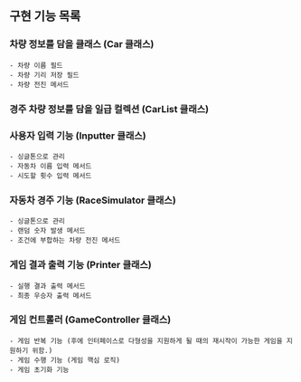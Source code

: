 ## 구현 기능 목록

### 차량 정보를 담을 클래스 (Car 클래스)
    - 차량 이름 필드
    - 차량 기리 저장 필드
    - 차량 전진 메서드
### 경주 차량 정보를 담을 일급 컬렉션 (CarList 클래스)
### 사용자 입력 기능 (Inputter 클래스)
    - 싱글톤으로 관리
    - 자동차 이름 입력 메서드
    - 시도할 횟수 입력 메서드
### 자동차 경주 기능 (RaceSimulator 클래스)
    - 싱글톤으로 관리
    - 랜덤 숫자 발생 메서드
    - 조건에 부합하는 차량 전진 메서드
### 게임 결과 출력 기능 (Printer 클래스)
    - 실행 결과 출력 메서드
    - 최종 우승자 출력 메서드
### 게임 컨트롤러 (GameController 클래스)
    - 게임 반복 기능 (후에 인터페이스로 다형성을 지원하게 될 때의 재시작이 가능한 게임을 지원하기 위함.)
    - 게임 수행 기능 (게임 핵심 로직)
    - 게임 초기화 기능